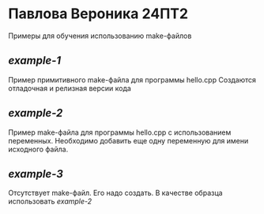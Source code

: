 Павлова Вероника 24ПТ2
=====================

Примеры для обучения использованию make-файлов

_example-1_
---------------

Пример примитивного make-файла для программы hello.cpp
Создаются отладочная и релизная версии кода

_example-2_
---------------

Пример make-файла для программы hello.cpp с использованием переменных. 
Необходимо добавить еще одну переменную для имени исходного файла.

_example-3_
---------------

Отсутствует make-файл. Его надо создать. В качестве образца использовать _example-2_



